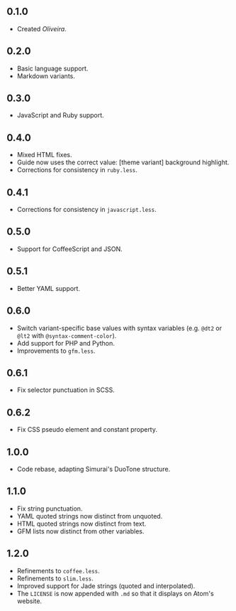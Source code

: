 ## 0.1.0
- Created *Oliveira*.

## 0.2.0
- Basic language support.
- Markdown variants.

## 0.3.0
- JavaScript and Ruby support.

## 0.4.0
- Mixed HTML fixes.
- Guide now uses the correct value: [theme variant] background highlight.
- Corrections for consistency in `ruby.less`.

## 0.4.1
- Corrections for consistency in `javascript.less`.

## 0.5.0
- Support for CoffeeScript and JSON.

## 0.5.1
- Better YAML support.

## 0.6.0
- Switch variant-specific base values with syntax variables (e.g. `@dt2` or `@lt2` with `@syntax-comment-color`).
- Add support for PHP and Python.
- Improvements to `gfm.less`.

## 0.6.1
- Fix selector punctuation in SCSS.

## 0.6.2
- Fix CSS pseudo element and constant property.

## 1.0.0
- Code rebase, adapting Simurai's DuoTone structure.

## 1.1.0
- Fix string punctuation.
- YAML quoted strings now distinct from unquoted.
- HTML quoted strings now distinct from text.
- GFM lists now distinct from other variables.

## 1.2.0
- Refinements to `coffee.less`.
- Refinements to `slim.less`.
- Improved support for Jade strings (quoted and interpolated).
- The `LICENSE` is now appended with `.md` so that it displays on Atom's website.
